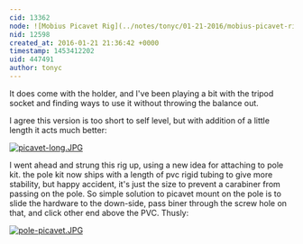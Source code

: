 ```yaml
---
cid: 13362
node: ![Mobius Picavet Rig](../notes/tonyc/01-21-2016/mobius-picavet-rig)
nid: 12598
created_at: 2016-01-21 21:36:42 +0000
timestamp: 1453412202
uid: 447491
author: tonyc
---
```


It does come with the holder, and I've been playing a bit with the tripod socket and finding ways to use it without throwing the balance out. 

I agree this version is too short to self level, but with addition of a little length it acts much better:

[![picavet-long.JPG](//i.publiclab.org/system/images/photos/000/013/745/medium/picavet-long.JPG)](//i.publiclab.org/system/images/photos/000/013/745/original/picavet-long.JPG)

I went ahead and strung this rig up, using a new idea for attaching to pole kit.
the pole kit now ships with a length of pvc rigid tubing to give more stability, but happy accident, it's just the size to prevent a carabiner from passing on the pole. So simple solution to picavet mount on the pole is to slide the hardware to the down-side, pass biner through the screw hole on that, and click other end above the PVC. Thusly:

[![pole-picavet.JPG](//i.publiclab.org/system/images/photos/000/013/746/medium/pole-picavet.JPG)](//i.publiclab.org/system/images/photos/000/013/746/original/pole-picavet.JPG)



